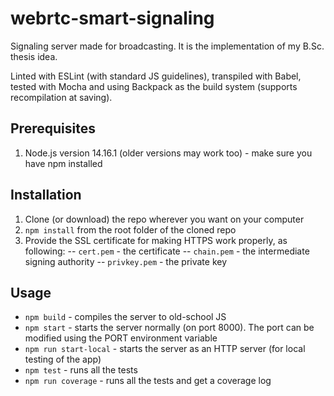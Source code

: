 # webrtc-smart-signaling
Signaling server made for broadcasting. It is the implementation of my B.Sc. thesis idea.

Linted with ESLint (with standard JS guidelines), transpiled with Babel, tested with Mocha and using Backpack as the build system (supports recompilation at saving).

## Prerequisites
1. Node.js version 14.16.1 (older versions may work too) - make sure you have npm installed

## Installation
1. Clone (or download) the repo wherever you want on your computer
2. ``npm install`` from the root folder of the cloned repo
3. Provide the SSL certificate for making HTTPS work properly, as following:
-- ``cert.pem`` - the certificate
-- ``chain.pem`` - the intermediate signing authority
-- ``privkey.pem`` - the private key
## Usage
- ``npm build`` - compiles the server to old-school JS
- ``npm start`` - starts the server normally (on port 8000). The port can be modified using the PORT environment variable
- ``npm run start-local`` - starts the server as an HTTP server (for local testing of the app)
- ``npm test`` - runs all the tests
- ``npm run coverage`` - runs all the tests and get a coverage log 

